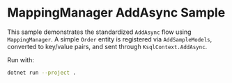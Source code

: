 # MappingManager AddAsync Sample

This sample demonstrates the standardized `AddAsync` flow using `MappingManager`.
A simple `Order` entity is registered via `AddSampleModels`, converted to
key/value pairs, and sent through `KsqlContext.AddAsync`.

Run with:
```bash
dotnet run --project .
```
